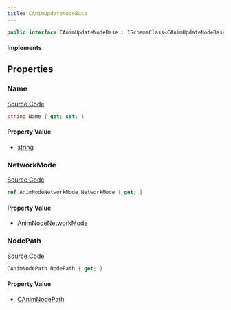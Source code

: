 ```yaml
---
title: CAnimUpdateNodeBase
---
```


```csharp
public interface CAnimUpdateNodeBase : ISchemaClass<CAnimUpdateNodeBase>, ISchemaField, ISchemaClass, INativeHandle
```

#### Implements

## Properties

### Name

[Source Code](https://github.com/swiftly-solution/swiftlys2/blob/beta/managed/src/SwiftlyS2.Generated/Schemas/Interfaces/CAnimUpdateNodeBase.cs#L20)

```csharp
string Name { get; set; }
```

#### Property Value

- [string](https://learn.microsoft.com/dotnet/api/system.string)

### NetworkMode

[Source Code](https://github.com/swiftly-solution/swiftlys2/blob/beta/managed/src/SwiftlyS2.Generated/Schemas/Interfaces/CAnimUpdateNodeBase.cs#L18)

```csharp
ref AnimNodeNetworkMode NetworkMode { get; }
```

#### Property Value

- [AnimNodeNetworkMode](/docs/api/shared/schemadefinitions/animnodenetworkmode)

### NodePath

[Source Code](https://github.com/swiftly-solution/swiftlys2/blob/beta/managed/src/SwiftlyS2.Generated/Schemas/Interfaces/CAnimUpdateNodeBase.cs#L16)

```csharp
CAnimNodePath NodePath { get; }
```

#### Property Value

- [CAnimNodePath](/docs/api/shared/schemadefinitions/canimnodepath)

